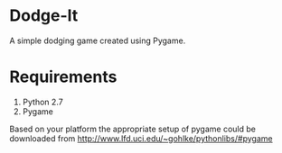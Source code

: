 # Dodge-It
A simple dodging game created using Pygame.

Requirements
============
1. Python 2.7
2. Pygame

Based on your platform the appropriate setup of pygame could be downloaded from http://www.lfd.uci.edu/~gohlke/pythonlibs/#pygame
